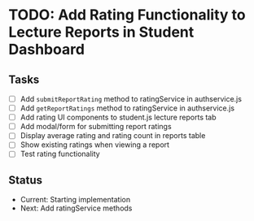 # TODO: Add Rating Functionality to Lecture Reports in Student Dashboard

## Tasks
- [ ] Add `submitReportRating` method to ratingService in authservice.js
- [ ] Add `getReportRatings` method to ratingService in authservice.js
- [ ] Add rating UI components to student.js lecture reports tab
- [ ] Add modal/form for submitting report ratings
- [ ] Display average rating and rating count in reports table
- [ ] Show existing ratings when viewing a report
- [ ] Test rating functionality

## Status
- Current: Starting implementation
- Next: Add ratingService methods
